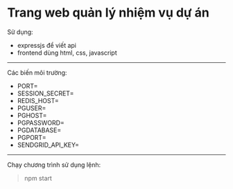 # Trang web quản lý nhiệm vụ dự án

Sử dụng:

- expressjs để viết api
- frontend dùng html, css, javascript

---

Các biến môi trường:

- PORT=
- SESSION_SECRET=
- REDIS_HOST=
- PGUSER=
- PGHOST=
- PGPASSWORD=
- PGDATABASE=
- PGPORT=
- SENDGRID_API_KEY=

---

Chạy chương trình sử dụng lệnh:

> npm start
